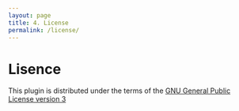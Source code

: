 ```yaml
---
layout: page
title: 4. License
permalink: /license/
---
```


# Lisence

This plugin is distributed under the terms of the 
[GNU General Public License version 3](https://www.gnu.org/licenses/gpl-3.0.en.html)